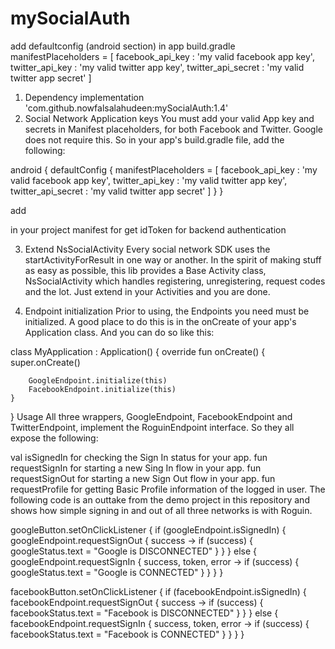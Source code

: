 # mySocialAuth

add defaultconfig (android section) in app build.gradle
manifestPlaceholders = [
                facebook_api_key   : 'my valid facebook app key',
                twitter_api_key    : 'my valid twitter app key',
                twitter_api_secret : 'my valid twitter app secret'
        ]




1. Dependency
implementation 'com.github.nowfalsalahudeen:mySocialAuth:1.4'
2. Social Network Application keys
You must add your valid App key and secrets in Manifest placeholders, for both Facebook and Twitter. Google does not require this. So in your app's build.gradle file, add the following:

android {
    defaultConfig {
        manifestPlaceholders = [
                facebook_api_key   : 'my valid facebook app key',
                twitter_api_key    : 'my valid twitter app key',
                twitter_api_secret : 'my valid twitter app secret'
        ]
    }
}

add 
<meta-data
            android:name="google_server_client_id"
            android:value="10294852845-url76h4plhri6ppjabcnj7tqskil22jc.apps.googleusercontent.com" />

in your project manifest for get idToken for  backend authentication

3. Extend NsSocialActivity
Every social network SDK uses the startActivityForResult in one way or another. In the spirit of making stuff as easy as possible, this lib provides a Base Activity class, NsSocialActivity which handles registering, unregistering, request codes and the lot. Just extend in your Activities and you are done.

4. Endpoint initialization
Prior to using, the Endpoints you need must be initialized. A good place to do this is in the onCreate of your app's Application class. And you can do so like this:

class MyApplication : Application() {
    override fun onCreate() {
        super.onCreate()

        GoogleEndpoint.initialize(this)
        FacebookEndpoint.initialize(this)
    }
}
Usage
All three wrappers, GoogleEndpoint, FacebookEndpoint and TwitterEndpoint, implement the RoguinEndpoint interface. So they all expose the following:

val isSignedIn for checking the Sign In status for your app.
fun requestSignIn for starting a new Sing In flow in your app.
fun requestSignOut for starting a new Sign Out flow in your app.
fun requestProfile for getting Basic Profile information of the logged in user.
The following code is an outtake from the demo project in this repository and shows how simple signing in and out of all three networks is with Roguin.

googleButton.setOnClickListener {
    if (googleEndpoint.isSignedIn) {
        googleEndpoint.requestSignOut { success ->
            if (success) {
                googleStatus.text = "Google is DISCONNECTED"
            }
        }
    } else {
        googleEndpoint.requestSignIn { success, token, error ->
            if (success) {
                googleStatus.text = "Google is CONNECTED"
            }
        }
    }
}

facebookButton.setOnClickListener {
    if (facebookEndpoint.isSignedIn) {
        facebookEndpoint.requestSignOut { success ->
            if (success) {
                facebookStatus.text = "Facebook is DISCONNECTED"
            }
        }
    } else {
        facebookEndpoint.requestSignIn { success, token, error ->
              if (success) {
                facebookStatus.text = "Facebook is CONNECTED"
            }
        }
    }
}



